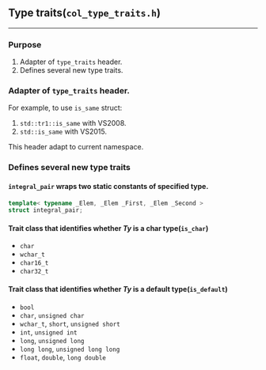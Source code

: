 ## Type traits(`col_type_traits.h`)

---

### Purpose

1. Adapter of `type_traits` header.
2. Defines several new type traits.

### Adapter of `type_traits` header.

For example, to use `is_same` struct:

1. `std::tr1::is_same` with VS2008.
2. `std::is_same` with VS2015.

This header adapt to current namespace.

### Defines several new type traits

#### `integral_pair` wraps two static constants of specified type.

```cpp
template< typename _Elem, _Elem _First, _Elem _Second >
struct integral_pair;
```

#### Trait class that identifies whether _Ty_ is a char type(`is_char`)

- `char`
- `wchar_t`
- `char16_t`
- `char32_t`

#### Trait class that identifies whether _Ty_ is a default type(`is_default`)

- `bool`
- `char`, `unsigned char`
- `wchar_t`, `short`, `unsigned short`
- `int`, `unsigned int`
- `long`, `unsigned long`
- `long long`, `unsigned long long`
- `float`, `double`, `long double`